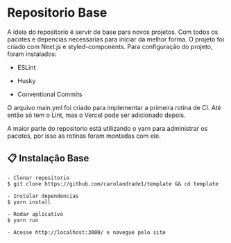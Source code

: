 # Repositorio Base
A ideia do repositorio é servir de base para novos projetos. Com todos os pacotes e depencias necessarias para iniciar da melhor forma. O projeto foi criado com Next.js e styled-components. Para configuração do projeto, foram instalados:

  - ESLint

  - Husky

  - Conventional Commits

O arquivo main.yml foi criado para implementar a primeira rotina de CI. Até então só tem o Lint, mas o Vercel pode ser adicionado depois.

A maior parte do repositorio está utilizando o yarn para administrar os pacotes, por isso as rotinas foram montadas com ele.


## 📋 Instalação Base

    - Clonar repositorio
    $ git clone https://github.com/carolandrade1/template && cd template

    - Instalar dependencias
    $ yarn install

    - Rodar aplicativo
    $ yarn run

    - Acesse http://localhost:3000/ e navegue pelo site


<!-- ## 📦 Pacotes e dependencias (caso queira começar do zero)

    - Next.js + styled-components
    yarn create next-app --example with-styled-components
    
    - ESLint
    yarn add eslint --dev
    yarn run eslint --init

    * adicionar no arquivo package.json na seção scripts:
    "lint": "eslint --ignore-path .gitignore ."
    "lint:fix": "eslint --fix --ignore-path .gitignore ."

    - Husky
    yarn add husky -D
    yarn prepare (depois de adicionar o prepare)
    npx husky add .husky/pre-commit "yarn lint:fix

    * adicionar no arquivo package.json na seção scripts:
    "prepare": "husky install"

    - Conventional Commits
    npm install commitizen -g
    commitizen init cz-conventional-changelog --yarn --dev --exact

    * adicionar no arquivo package.json na seção scripts:
    "commit": "cz"

    - Prop Types
    npm install --save prop-types -->